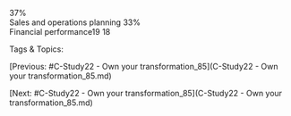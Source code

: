 37%  
Sales and operations planning
33%  
Financial  performance19
18

   Tags & Topics:
   

[Previous: #C-Study22 - Own your transformation_85](C-Study22 - Own your transformation_85.md)

[Next: #C-Study22 - Own your transformation_85](C-Study22 - Own your transformation_85.md)